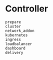 # Controller

```{toctree}
prepare
cluster
network_addon
kubernetes
ingress
loadbalancer
dashboard
delivery
```
